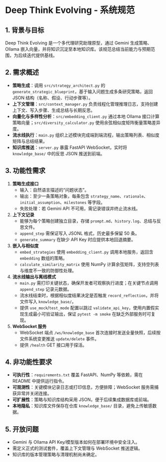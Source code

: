 # Deep Think Evolving - 系统规范

## 1. 背景与目标
Deep Think Evolving 是一个多代理研究助理原型，通过 Gemini 生成策略、Ollama 嵌入向量，并将知识沉淀至本地知识库。该规范总结当前能力与预期范围，为后续迭代提供基线。

## 2. 需求概述
- **策略生成**：调用 `src/strategy_architect.py` 的 `generate_strategic_blueprint`，基于输入问题生成多条研究策略，返回 JSON 结构（名称、假设、行动步骤等）。
- **上下文管理**：`src/context_manager.py` 负责线程化管理推理日志，支持创建上下文、写入步骤、生成总结与长期反思。
- **向量化与多样性分析**：`src/embedding_client.py` 通过本地 Ollama 接口计算策略向量；`src/diversity_calculator.py` 使用余弦相似度矩阵衡量策略差异度。
- **流水线执行**：`main.py` 组织上述模块完成端到端流程，输出策略列表、相似度矩阵与总结结果。
- **知识库推送**：`server.py` 暴露 FastAPI WebSocket，实时将 `knowledge_base/` 中的反思 JSON 推送到前端。

## 3. 功能性需求
1. **策略生成接口**
   - 输入：自然语言描述的“问题状态”。
   - 输出：至少一条策略对象，每条包含 `strategy_name`、`rationale`、`initial_assumption`、`milestones` 等字段。
   - 失败处理：若 Gemini API 不可用，需记录错误并终止流水线。
2. **上下文记录**
   - 能够为每个策略创建独立目录，存储 `prompt.md`、`history.log`、总结与反思文件。
   - `append_step` 需保证写入 JSONL 格式，历史最多保留 50 条。
   - `generate_summary` 在缺少 API Key 时应提供本地回退摘要。
3. **嵌入与相似度**
   - `embed_strategies` 使用 `embedding_client.py` 调用本地服务，返回含 `embedding` 数组的策略。
   - `calculate_similarity_matrix` 使用 NumPy 计算余弦矩阵，支持空列表与维度不一致的防御性处理。
4. **流水线输出与离线模式**
   - `main.py` 需打印关键状态，确保开发者可观察执行进度；在关键节点调用 `append_step` 记录元数据。
   - 流水线结束时，根据相似度结果决定是否触发 `record_reflection`，并将文件写入 `knowledge_base/`。
   - 提供 `use_mock`/`test_mode` 配置以跳过 `validate_api_key`，使用内置假实现生成最小可验证输出，保证 `pytest -m smoke` 在缺乏外部服务时可复现。
5. **WebSocket 服务**
   - WebSocket 端点 `/ws/knowledge_base` 首次连接时发送全量快照，后续按文件系统变更推送 `update/delete` 事件。
   - 提供 `/health` GET 接口用于探活。

## 4. 非功能性要求
- **可执行性**：`requirements.txt` 覆盖 FastAPI、NumPy 等依赖，需在 README 中提供运行指令。
- **可观测性**：关键模块记录日志或打印信息，方便排障；WebSocket 服务需捕获异常并关闭连接。
- **可扩展性**：策略与知识库结构采用 JSON，便于后续集成数据库或前端。
- **本地隐私**：知识库文件保存在仓库 `knowledge_base/` 目录，避免上传敏感数据。

## 5. 开放问题
- Gemini 与 Ollama API Key/模型版本如何在部署环境中安全注入。
- 需定义正式的测试套件，覆盖上下文管理与 WebSocket 推送逻辑。
- 知识库的版本管理策略与清理机制尚未确定。
